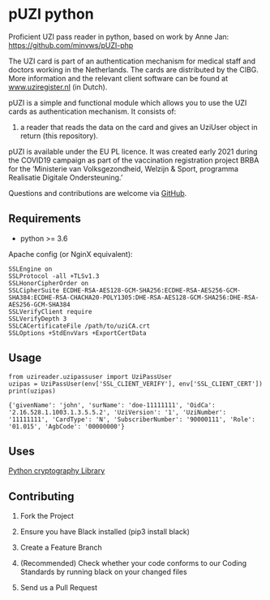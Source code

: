 # pUZI python
Proficient UZI pass reader in python, based on work by Anne Jan: https://github.com/minvws/pUZI-php

The UZI card is part of an authentication mechanism for medical staff and doctors working in the Netherlands. The cards are distributed by the CIBG. More information and the relevant client software can be found at www.uziregister.nl (in Dutch).

pUZI is a simple and functional module which allows you to use the UZI cards as authentication mechanism. It consists of:

1. a reader that reads the data on the card and gives an UziUser object in return (this repository).

pUZI is available under the EU PL licence. It was created early 2021 during the COVID19 campaign as part of the vaccination registration project BRBA for the ‘Ministerie van Volksgezondheid, Welzijn & Sport, programma Realisatie Digitale Ondersteuning.’

Questions and contributions are welcome via [GitHub](https://github.com/minvws/pUZI-python/issues).

## Requirements

* python >= 3.6

Apache config (or NginX equivalent):
```apacheconf
SSLEngine on
SSLProtocol -all +TLSv1.3
SSLHonorCipherOrder on
SSLCipherSuite ECDHE-RSA-AES128-GCM-SHA256:ECDHE-RSA-AES256-GCM-SHA384:ECDHE-RSA-CHACHA20-POLY1305:DHE-RSA-AES128-GCM-SHA256:DHE-RSA-AES256-GCM-SHA384
SSLVerifyClient require
SSLVerifyDepth 3
SSLCACertificateFile /path/to/uziCA.crt
SSLOptions +StdEnvVars +ExportCertData
```

## Usage

```python3
from uzireader.uzipassuser import UziPassUser
uzipas = UziPassUser(env['SSL_CLIENT_VERIFY'], env['SSL_CLIENT_CERT'])
print(uzipas)
```

```text
{'givenName': 'john', 'surName': 'doe-11111111', 'OidCa': '2.16.528.1.1003.1.3.5.5.2', 'UziVersion': '1', 'UziNumber': '11111111', 'CardType': 'N', 'SubscriberNumber': '90000111', 'Role': '01.015', 'AgbCode': '00000000'}
```

## Uses

[Python cryptography Library](https://cryptography.io/en/)

## Contributing

1. Fork the Project

2. Ensure you have Black installed (pip3 install black)

3. Create a Feature Branch

4. (Recommended) Check whether your code conforms to our Coding Standards by running black on your changed files

5. Send us a Pull Request
